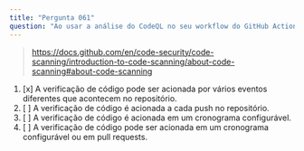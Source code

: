 ```yaml
---
title: "Pergunta 061"
question: "Ao usar a análise do CodeQL no seu workflow do GitHub Actions, com que frequência a verificação é acionada?"
---
```



> https://docs.github.com/en/code-security/code-scanning/introduction-to-code-scanning/about-code-scanning#about-code-scanning
1. [x] A verificação de código pode ser acionada por vários eventos diferentes que acontecem no repositório.
1. [ ] A verificação de código é acionada a cada push no repositório.
1. [ ] A verificação de código é acionada em um cronograma configurável.
1. [ ] A verificação de código pode ser acionada em um cronograma configurável ou em pull requests.
